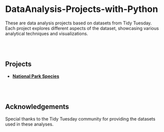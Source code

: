# DataAnalysis-Projects-with-Python

These are data analysis projects based on datasets from Tidy Tuesday. Each project explores different aspects of the dataset, showcasing various analytical techniques and visualizations.


<br><br>
## Projects

- **[National Park Species](Oct8_NationalParkSpecies)**
  

<br><br>
## Acknowledgements

Special thanks to the Tidy Tuesday community for providing the datasets used in these analyses.
